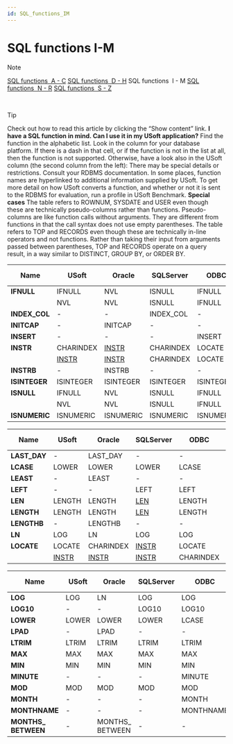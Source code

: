 ```yaml
---
id: SQL_functions_IM
---
```


# SQL functions I-M

> [!NOTE]
> [SQL functions  A - C](/docs/Modeller_and_Rules_Engine/SQL_functions/SQL_functions_AC.md)
> [SQL functions  D - H](/docs/Modeller_and_Rules_Engine/SQL_functions/SQL_functions_DH.md)
> SQL functions  I - M
> [SQL functions  N - R](/docs/Modeller_and_Rules_Engine/SQL_functions/SQL_functions_NR.md)
> [SQL functions  S - Z](/docs/Modeller_and_Rules_Engine/SQL_functions/SQL_functions_SZ.md)

 

> [!TIP]
> Check out how to read this article by clicking the “Show content” link.
> **I have a SQL function in mind. Can I use it in my USoft application?** 
Find the function in the alphabetic list. Look in the column for your database platform. If there is a dash in that cell, or if the function is not in the list at all, then the function is not supported.
> Otherwise, have a look also in the USoft column (the second column from the left):
> There may be special details or restrictions. Consult your RDBMS documentation. In some places, function names are hyperlinked to additional information supplied by USoft.
> To get more detail on how USoft converts a function, and whether or not it is sent to the RDBMS for evaluation, run a profile in USoft Benchmark.
> **Special cases**
The table refers to ROWNUM, SYSDATE and USER even though these are technically pseudo-columns rather than functions. Pseudo-columns are like function calls without arguments. They are different from functions in that the call syntax does not use empty parentheses.
The table refers to TOP and RECORDS even though these are technically in-line operators and not functions. Rather than taking their input from arguments passed between parentheses, TOP and RECORDS operate on a query result, in a way similar to DISTINCT, GROUP BY, or ORDER BY.

|**Name**|**USoft**|**Oracle**|**SQLServer**|**ODBC**|**JDBCY, Derby**|
|--------|--------|--------|--------|--------|--------|
|**IFNULL**|IFNULL  |NVL     |ISNULL  |IFNULL  |COALESCE|
|        |NVL     |NVL     |ISNULL  |IFNULL  |COALESCE|
|**INDEX_COL**|-       |-       |INDEX_COL|-       |-       |
|**INITCAP**|-       |INITCAP |-       |-       |-       |
|**INSERT**|-       |-       |-       |INSERT  |-       |
|**INSTR**|CHARINDEX|[INSTR](/docs/Modeller_and_Rules_Engine/SQL_functions/INSTR.md)|CHARINDEX|LOCATE  |[INSTR](/docs/Modeller_and_Rules_Engine/SQL_functions/INSTR.md)|
|        |[INSTR](/docs/Modeller_and_Rules_Engine/SQL_functions/INSTR.md)|[INSTR](/docs/Modeller_and_Rules_Engine/SQL_functions/INSTR.md)|CHARINDEX|LOCATE  |[INSTR](/docs/Modeller_and_Rules_Engine/SQL_functions/INSTR.md)|
|**INSTRB**|-       |INSTRB  |-       |-       |INSTRB  |
|**ISINTEGER**|ISINTEGER|ISINTEGER|ISINTEGER|ISINTEGER|ISINTEGER|
|**ISNULL**|IFNULL  |NVL     |ISNULL  |IFNULL  |COALESCE|
|        |NVL     |NVL     |ISNULL  |IFNULL  |COALESCE|
|**ISNUMERIC**|ISNUMERIC|ISNUMERIC|ISNUMERIC|ISNUMERIC|ISNUMERIC|



|**Name**|**USoft**|**Oracle**|**SQLServer**|**ODBC**|**JDBCY, Derby**|
|--------|--------|--------|--------|--------|--------|
|**LAST_DAY**|-       |LAST_DAY|-       |-       |LAST_DAY|
|**LCASE**|LOWER   |LOWER   |LOWER   |LCASE   |LOWER   |
|**LEAST**|-       |LEAST   |-       |-       |-       |
|**LEFT**|-       |-       |LEFT    |LEFT    |-       |
|**LEN** |LENGTH  |LENGTH  |[LEN](/docs/Modeller_and_Rules_Engine/SQL_functions/DATALENGTH_LEN.md)|LENGTH  |LENGTH  |
|**LENGTH**|LENGTH  |LENGTH  |[LEN](/docs/Modeller_and_Rules_Engine/SQL_functions/DATALENGTH_LEN.md)|LENGTH  |LENGTH  |
|**LENGTHB**|-       |LENGTHB |-       |-       |LENGTHB |
|**LN**  |LOG     |LN      |LOG     |LOG     |LN      |
|**LOCATE**|LOCATE  |CHARINDEX|[INSTR](/docs/Modeller_and_Rules_Engine/SQL_functions/INSTR.md)|LOCATE  |LOCATE  |
|        |[INSTR](/docs/Modeller_and_Rules_Engine/SQL_functions/INSTR.md)|[INSTR](/docs/Modeller_and_Rules_Engine/SQL_functions/INSTR.md)|[INSTR](/docs/Modeller_and_Rules_Engine/SQL_functions/INSTR.md)|CHARINDEX|LOCATE  |



|**Name**|**USoft**|**Oracle**|**SQLServer**|**ODBC**|**JDBCY, Derby**|
|--------|--------|--------|--------|--------|--------|
|**LOG** |LOG     |LN      |LOG     |LOG     |LN      |
|**LOG10**|-       |-       |LOG10   |LOG10   |LOG10   |
|**LOWER**|LOWER   |LOWER   |LOWER   |LCASE   |LOWER   |
|**LPAD**|-       |LPAD    |-       |-       |LPAD    |
|**LTRIM**|LTRIM   |LTRIM   |LTRIM   |LTRIM   |LTRIM   |
|**MAX** |MAX     |MAX     |MAX     |MAX     |MAX     |
|**MIN** |MIN     |MIN     |MIN     |MIN     |MIN     |
|**MINUTE**|-       |-       |-       |MINUTE  |-       |
|**MOD** |MOD     |MOD     |MOD     |MOD     |MOD     |
|**MONTH**|-       |-       |-       |MONTH   |MONTH   |
|**MONTHNAME**|-       |-       |-       |MONTHNAME|-       |
|**MONTHS_			BETWEEN**|-       |MONTHS_<br/>			BETWEEN|-       |-       |MONTHS_<br/>			BETWEEN|